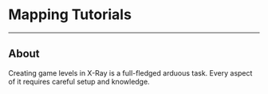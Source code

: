 # Mapping Tutorials

___

## About

Creating game levels in X-Ray is a full-fledged arduous task. Every aspect of it requires careful setup and knowledge.
